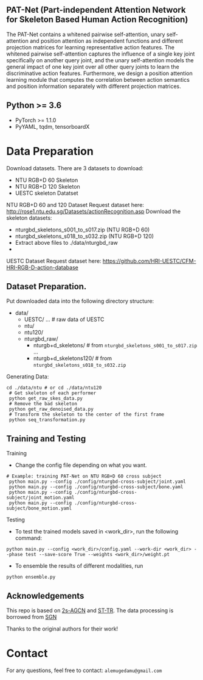 ## PAT-Net (Part-independent Attention Network for Skeleton Based Human Action Recognition)
 The PAT-Net contains a whitened pairwise self-attention, unary self-attention and position attention as independent functions and different projection matrices for learning representative action features.  The whitened pairwise self-attention captures the influence of a single key joint specifically on another query joint, and the unary self-attention models the general impact of one key joint over all other query joints to learn the discriminative action features. Furthermore, we design a position attention learning module that computes the correlation between  action semantics and position information separately with different projection matrices. 



## Python >= 3.6

- PyTorch >= 1.1.0
- PyYAML, tqdm, tensorboardX

# Data Preparation
Download datasets.
There are 3 datasets to download:

- NTU RGB+D 60 Skeleton
- NTU RGB+D 120 Skeleton
- UESTC skeleton Datatset

NTU RGB+D 60 and 120 Dataset
Request dataset here: http://rose1.ntu.edu.sg/Datasets/actionRecognition.asp
Download the skeleton datasets:
- nturgbd_skeletons_s001_to_s017.zip (NTU RGB+D 60)
- nturgbd_skeletons_s018_to_s032.zip (NTU RGB+D 120)
- Extract above files to ./data/nturgbd_raw
- 
UESTC Dataset
Request dataset here:  https://github.com/HRI-UESTC/CFM-HRI-RGB-D-action-database

## Dataset Preparation.  
Put downloaded data into the following directory structure:

- data/
  - UESTC/
      ... # raw data of UESTC
  - ntu/
  - ntu120/
  - nturgbd_raw/
    - nturgb+d_skeletons/     # from `nturgbd_skeletons_s001_to_s017.zip`
      ...
    - nturgb+d_skeletons120/  # from `nturgbd_skeletons_s018_to_s032.zip`
 
Generating Data:
```
cd ./data/ntu # or cd ./data/ntu120
 # Get skeleton of each performer
 python get_raw_skes_data.py
 # Remove the bad skeleton 
 python get_raw_denoised_data.py
 # Transform the skeleton to the center of the first frame
 python seq_transformation.py
```

## Training and Testing 
Training
- Change the config file depending on what you want.
```
# Example: training PAT-Net on NTU RGB+D 60 cross subject
 python main.py --config ./config/nturgbd-cross-subject/joint.yaml
 python main.py --config ./config/nturgbd-cross-subject/bone.yaml
 python main.py --config ./config/nturgbd-cross-subject/joint_motion.yaml
 python main.py --config ./config/nturgbd-cross-subject/bone_motion.yaml
```
Testing
- To test the trained models saved in <work_dir>, run the following command:
```
python main.py --config <work_dir>/config.yaml --work-dir <work_dir> --phase test --save-score True --weights <work_dir>/weight.pt

```
- To ensemble the results of different modalities, run
 ```
 python ensemble.py 
 ```
 ## Acknowledgements
 This repo is based on [2s-AGCN](https://github.com/lshiwjx/2s-AGCN) and [ST-TR](https://github.com/). The data processing is borrowed from [SGN](https://github.com/microsoft/SGN)

Thanks to the original authors for their work!

# Contact
For any questions, feel free to contact: `alemugedamu@gmail.com`
